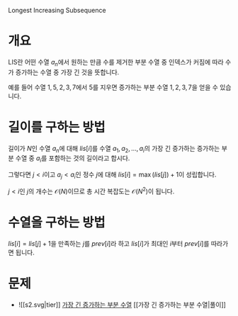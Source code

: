 Longest Increasing Subsequence
# 개요
LIS란 어떤 수열 $a_n$에서 원하는 만큼 수를 제거한 부분 수열 중 인덱스가 커짐에 따라 수가 증가하는 수열 중 가장 긴 것을 뜻합니다.

예를 들어 수열 $1, 5, 2, 3, 7$에서 $5$를 지우면 증가하는 부분 수열 $1, 2, 3, 7$을 얻을 수 있습니다.
# 길이를 구하는 방법
길이가 $N$인 수열 $a_n$에 대해 $lis[i]$를 수열 $a_1, a_2, \dots, a_i$의 가장 긴 증가하는 증가하는 부분 수열 중 $a_i$를 포함하는 것의 길이라고 합시다.

그렇다면 $j < i$이고 $a_j < a_i$인 정수 $j$에 대해 $lis[i] = \max(lis[j]) + 1$이 성립합니다.

$j < i$인 $j$의 개수는 $\mathcal{O}(N)$이므로 총 시간 복잡도는 $\mathcal{O}(N^2)$이 됩니다.
# 수열을 구하는 방법
$lis[i] = lis[j] + 1$을 만족하는 $j$를 $prev[i]$라 하고 $lis[i]$가 최대인 $i$부터 $prev[i]$를 따라가면 됩니다.
# 문제
- ![[s2.svg|tier]] [가장 긴 증가하는 부분 수열](https://www.acmicpc.net/problem/11053) [[가장 긴 증가하는 부분 수열|풀이]]